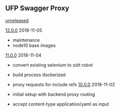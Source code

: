 ## UFP Swagger Proxy

[unreleased]

[12.0.0] 2018-11-05
  - maintenance
  - node10 base images

[11.0.0] 2018-11-04
  - convert existing selenium to sidt robot
  - build process dockerized 
  - proxy requests for include refs
[10.0.0] 2018-11-02

  - initial setup with backend proxy routing
  - accept content-type application/yaml as input


[unreleased]: https://github.com/trifox/swagger-ui-proxied/compare/12.0.0...develop
[12.0.0]: https://github.com/trifox/swagger-ui-proxied/compare/11.0.0...12.0.0
[11.0.0]: https://github.com/trifox/swagger-ui-proxied/compare/10.0.0...11.0.0
[10.0.0]: https://github.com/trifox/swagger-ui-proxied/compare/10.0.0
